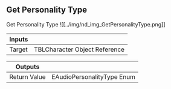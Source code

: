 ## Get Personality Type
Get Personality Type
![[../img/nd_img_GetPersonalityType.png]]

|Inputs||
|--|--|
| Target | TBLCharacter Object Reference |

|Outputs||
|--|--|
| Return Value | EAudioPersonalityType Enum |
